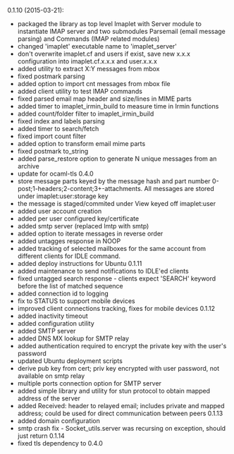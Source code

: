 0.1.10 (2015-03-21):
* packaged the library as top level Imaplet with Server module to instantiate IMAP server and two submodules Parsemail (email message parsing) and Commands (IMAP related modules)
* changed 'imaplet' executable name to 'imaplet_server'
* don't overwrite imaplet.cf and users if exist, save new x.x.x configuration into imaplet.cf.x.x.x and user.x.x.x
* added utility to extract X:Y messages from mbox
* fixed postmark parsing
* added option to import cnt messages from mbox file
* added client utility to test IMAP commands
* fixed parsed email map header and size/lines in MIME parts
* added timer to imaplet_irmin_build to measure time in Irmin functions
* added count/folder filter to imaplet_irmin_build
* fixed index and labels parsing
* added timer to search/fetch
* fixed import count filter
* added option to transform email mime parts
* fixed postmark to_string
* added parse_restore option to generate N unique messages from an archive
* update for ocaml-tls 0.4.0
* store message parts keyed by the message hash and part number 0-post;1-headers;2-content;3+-attachments. All messages are stored under imaplet:user:storage key
* the message is staged/commited under View keyed off imaplet:user
* added user account creation
* added per user configured key/certificate
* added smtp server (replaced lmtp with smtp)
* added option to iterate messages in reverse order
* added untagges response in NOOP
* added tracking of selected mailboxes for the same account from different clients for IDLE command.
* added deploy instructions for Ubuntu
0.1.11
* added maintenance to send notifications to IDLE'ed clients
* fixed untagged search response - clients expect 'SEARCH' keyword before the list of matched sequence
* added connection id to logging
* fix to STATUS to support mobile devices
* improved client connections tracking, fixes for mobile devices
0.1.12
* added inactivity timeout
* added configuration utility
* added SMTP server
* added DNS MX lookup for SMTP relay
* added authentication required to encrypt the private key with the user's password
* updated Ubuntu deployment scripts
* derive pub key from cert; priv key encrypted with user password, not available on smtp relay
* multiple ports connection option for SMTP server
* added simple library and utility for stun protocol to obtain mapped address of the server
* added Received: header to relayed email; includes private and mapped address; could be used for direct communication between peers
0.1.13
* added domain configuration
* smtp crash fix - Socket_utils.server was recursing on exception, should just return
0.1.14
* fixed tls dependency to 0.4.0
